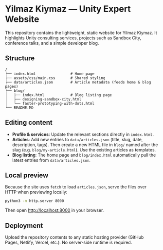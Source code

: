 # Yilmaz Kiymaz — Unity Expert Website

This repository contains the lightweight, static website for Yilmaz Kiymaz. It highlights Unity consulting services, projects such as Sandbox City, conference talks, and a simple developer blog.

## Structure

```
/
├── index.html                # Home page
├── assets/css/main.css       # Shared styling
├── data/articles.json        # Article metadata (feeds home & blog pages)
├── blog/
│   ├── index.html            # Blog listing page
│   ├── designing-sandbox-city.html
│   └── faster-prototyping-with-dots.html
└── README.MD
```

## Editing content

- **Profile & services**: Update the relevant sections directly in `index.html`.
- **Articles**: Add new entries to `data/articles.json` (title, slug, date, description, tags). Then create a new HTML file in `blog/` named after the slug (e.g. `blog/my-article.html`). Use the existing articles as templates.
- **Blog listing**: The home page and `blog/index.html` automatically pull the latest entries from `data/articles.json`.

## Local preview

Because the site uses `fetch` to load `articles.json`, serve the files over HTTP when previewing locally:

```bash
python3 -m http.server 8000
```

Then open <http://localhost:8000> in your browser.

## Deployment

Upload the repository contents to any static hosting provider (GitHub Pages, Netlify, Vercel, etc.). No server-side runtime is required.
